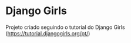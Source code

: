 # Django Girls
Projeto criado seguindo o tutorial do Django Girls (https://tutorial.djangogirls.org/pt/)
